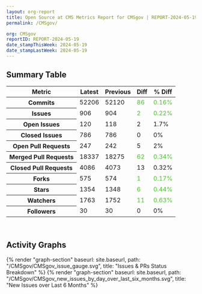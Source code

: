 ```yaml
---
layout: org-report
title: Open Source at CMS Metrics Report for CMSgov | REPORT-2024-05-19
permalink: /CMSgov/

org: CMSgov
reportID: REPORT-2024-05-19
date_stampThisWeek: 2024-05-19
date_stampLastWeek: 2024-05-19
---
```

<div class="summary-table">
  <table class="usa-table usa-table--borderless">
    <h2> Summary Table </h2>
    <thead>
      <tr>
        <th scope="col">Metric</th>
        <th scope="col">Latest</th>
        <th scope="col">Previous</th>
        <th scope="col">Diff</th>
        <th scope="col">% Diff</th>
      </tr>
    </thead>
    <tbody>
      <tr>
        <th scope="row">Commits</th>
        <td>52206</td>
        <td>52120</td>
        <td style="color: #45c527" >86</td>
        <td style="color: #45c527" >0.16%</td>
      </tr>
      <tr>
        <th scope="row">Issues</th>
        <td>906</td>
        <td>904</td>
        <td style="color: #45c527" >2</td>
        <td style="color: #45c527" >0.22%</td>
      </tr>
      <tr>
        <th scope="row">Open Issues</th>
        <td>120</td>
        <td>118</td>
        <td style="" >2</td>
        <td style="" >1.7%</td>
      </tr>
      <tr>
        <th scope="row">Closed Issues</th>
        <td>786</td>
        <td>786</td>
        <td style="" >0</td>
        <td style="" >0%</td>
      </tr>
      <tr>
        <th scope="row">Open Pull Requests</th>
        <td>247</td>
        <td>242</td>
        <td style="" >5</td>
        <td style="" >2%</td>
      </tr>
      <tr>
        <th scope="row">Merged Pull Requests</th>
        <td>18337</td>
        <td>18275</td>
        <td style="color: #45c527" >62</td>
        <td style="color: #45c527" >0.34%</td>
      </tr>
      <tr>
        <th scope="row">Closed Pull Requests</th>
        <td>4086</td>
        <td>4073</td>
        <td style="" >13</td>
        <td style="" >0.32%</td>
      </tr>
      <tr>
        <th scope="row">Forks</th>
        <td>575</td>
        <td>574</td>
        <td style="color: #45c527" >1</td>
        <td style="color: #45c527" >0.17%</td>
      </tr>
      <tr>
        <th scope="row">Stars</th>
        <td>1354</td>
        <td>1348</td>
        <td style="color: #45c527" >6</td>
        <td style="color: #45c527" >0.44%</td>
      </tr>
      <tr>
        <th scope="row">Watchers</th>
        <td>1763</td>
        <td>1752</td>
        <td style="color: #45c527" >11</td>
        <td style="color: #45c527" >0.63%</td>
      </tr>
      <tr>
        <th scope="row">Followers</th>
        <td>30</td>
        <td>30</td>
        <td style="" >0</td>
        <td style="" >0%</td>
      </tr>
    </tbody>
  </table>
</div>
<div class="graph-container">
  <br>
  <h2>Activity Graphs</h2>
  <div class="all-graphs">
    <!--- Issues/PRs Status Breakdown Graph -->
    {% render "graph-section" baseurl: site.baseurl, path: "/CMSgov/CMSgov_issue_gauge.svg", title: "Issues & PRs Status Breakdown" %}
    <!-- New Issues over Last 6 Months -->
    {% render "graph-section" baseurl: site.baseurl, path: "/CMSgov/CMSgov_new_issues_by_day_over_last_six_months.svg", title: "New Issues over Last 6 Months" %}
  </div>
</div>